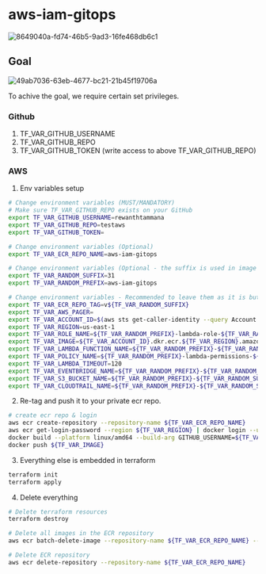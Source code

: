 # aws-iam-gitops

![8649040a-fd74-46b5-9ad3-16fe468db6c1](https://github.com/rewanthtammana/aws-iam-gitops/assets/22347290/ec558297-34ba-4bf8-a2c3-cfdd111d1582)


## Goal

![49ab7036-63eb-4677-bc21-21b45f19706a](https://github.com/rewanthtammana/aws-iam-gitops/assets/22347290/d3428b8f-4d26-4306-952b-4d4724d0e387)


To achive the goal, we require certain set privileges.

### Github

1. TF_VAR_GITHUB_USERNAME
2. TF_VAR_GITHUB_REPO
3. TF_VAR_GITHUB_TOKEN (write access to above TF_VAR_GITHUB_REPO)

### AWS

1. Env variables setup

  ```bash
  # Change environment variables (MUST/MANDATORY)
  # Make sure TF_VAR_GITHUB_REPO exists on your GitHub
  export TF_VAR_GITHUB_USERNAME=rewanthtammana
  export TF_VAR_GITHUB_REPO=testaws
  export TF_VAR_GITHUB_TOKEN=
  
  # Change environment variables (Optional)
  export TF_VAR_ECR_REPO_NAME=aws-iam-gitops
  
  # Change environment variables (Optional - the suffix is used in image name, role name, lambda function name, policy name, event bridge name, s3 bucket name & cloud trail name)
  export TF_VAR_RANDOM_SUFFIX=31
  export TF_VAR_RANDOM_PREFIX=aws-iam-gitops
  
  # Change environment variables - Recommended to leave them as it is but feel free to change them
  export TF_VAR_ECR_REPO_TAG=v${TF_VAR_RANDOM_SUFFIX}
  export TF_VAR_AWS_PAGER=
  export TF_VAR_ACCOUNT_ID=$(aws sts get-caller-identity --query Account --output text)
  export TF_VAR_REGION=us-east-1
  export TF_VAR_ROLE_NAME=${TF_VAR_RANDOM_PREFIX}-lambda-role-${TF_VAR_RANDOM_SUFFIX}
  export TF_VAR_IMAGE=${TF_VAR_ACCOUNT_ID}.dkr.ecr.${TF_VAR_REGION}.amazonaws.com/${TF_VAR_ECR_REPO_NAME}:${TF_VAR_ECR_REPO_TAG}
  export TF_VAR_LAMBDA_FUNCTION_NAME=${TF_VAR_RANDOM_PREFIX}-${TF_VAR_RANDOM_SUFFIX}
  export TF_VAR_POLICY_NAME=${TF_VAR_RANDOM_PREFIX}-lambda-permissions-${TF_VAR_RANDOM_SUFFIX}
  export TF_VAR_LAMBDA_TIMEOUT=120
  export TF_VAR_EVENTBRIDGE_NAME=${TF_VAR_RANDOM_PREFIX}-${TF_VAR_RANDOM_SUFFIX}
  export TF_VAR_S3_BUCKET_NAME=${TF_VAR_RANDOM_PREFIX}-${TF_VAR_RANDOM_SUFFIX}
  export TF_VAR_CLOUDTRAIL_NAME=${TF_VAR_RANDOM_PREFIX}-${TF_VAR_RANDOM_SUFFIX}
  ```

2. Re-tag and push it to your private ecr repo.

  ```bash
  # create ecr repo & login
  aws ecr create-repository --repository-name ${TF_VAR_ECR_REPO_NAME}
  aws ecr get-login-password --region ${TF_VAR_REGION} | docker login --username AWS --password-stdin ${TF_VAR_ACCOUNT_ID}.dkr.ecr.${TF_VAR_REGION}.amazonaws.com
  docker build --platform linux/amd64 --build-arg GITHUB_USERNAME=${TF_VAR_GITHUB_USERNAME} --build-arg GITHUB_REPO=${TF_VAR_GITHUB_REPO} --build-arg GITHUB_TOKEN=${TF_VAR_GITHUB_TOKEN} -t ${TF_VAR_IMAGE} .
  docker push ${TF_VAR_IMAGE}
  ```

3. Everything else is embedded in terraform

  ```bash
  terraform init
  terraform apply
  ```

4. Delete everything

  ```bash
  # Delete terraform resources
  terraform destroy
  
  # Delete all images in the ECR repository
  aws ecr batch-delete-image --repository-name ${TF_VAR_ECR_REPO_NAME} --image-ids "$(aws ecr list-images --region ${TF_VAR_REGION} --repository-name ${TF_VAR_ECR_REPO_NAME} --query 'imageIds[*]' --output json)"
  
  # Delete ECR repository
  aws ecr delete-repository --repository-name ${TF_VAR_ECR_REPO_NAME}
  ```
